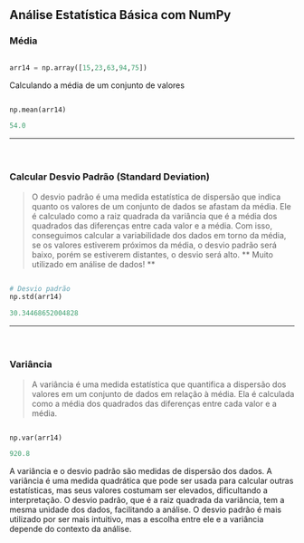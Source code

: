 ㅤ
## **Análise Estatística Básica com NumPy**

### Média
```python title='python'

arr14 = np.array([15,23,63,94,75])
```
Calculando a média de um conjunto de valores
```python title='python'

np.mean(arr14)
```
```python title='out:'
54.0
```


***
ㅤ

### Calcular Desvio Padrão (Standard Deviation)

>O desvio padrão é uma medida estatística de dispersão que indica quanto os valores de um conjunto de dados se afastam da média. Ele é calculado como a raiz quadrada da variância que é a média dos quadrados das diferenças entre cada valor e a média. Com isso, conseguimos calcular a variabilidade dos dados em torno da média, se os valores estiverem próximos da média, o desvio padrão será baixo, porém se estiverem distantes, o desvio será alto. ** Muito utilizado em análise de dados! **

```python title='python'

# Desvio padrão 
np.std(arr14)
```
```python title='out:'
30.34468652004828
```


***
ㅤ

### Variância

>A variância é uma medida estatística que quantifica a dispersão dos valores em um conjunto de dados em relação à média. Ela é calculada como a média dos quadrados das diferenças entre cada valor e a média.

```python title='python'

np.var(arr14)
```
```python title='out:'
920.8
```

A variância e o desvio padrão são medidas de dispersão dos dados. A variância é uma medida quadrática que pode ser usada para calcular outras estatísticas, mas seus valores costumam ser elevados, dificultando a interpretação. O desvio padrão, que é a raiz quadrada da variância, tem a mesma unidade dos dados, facilitando a análise. O desvio padrão é mais utilizado por ser mais intuitivo, mas a escolha entre ele e a variância depende do contexto da análise.


ㅤ